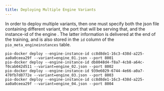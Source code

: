 ```yaml
---
title: Deploying Multiple Engine Variants
---
```


<!--
Licensed to the Apache Software Foundation (ASF) under one or more
contributor license agreements.  See the NOTICE file distributed with
this work for additional information regarding copyright ownership.
The ASF licenses this file to You under the Apache License, Version 2.0
(the "License"); you may not use this file except in compliance with
the License.  You may obtain a copy of the License at

    http://www.apache.org/licenses/LICENSE-2.0

Unless required by applicable law or agreed to in writing, software
distributed under the License is distributed on an "AS IS" BASIS,
WITHOUT WARRANTIES OR CONDITIONS OF ANY KIND, either express or implied.
See the License for the specific language governing permissions and
limitations under the License.
-->
In order to deploy multiple variants, then one must specify both the json file containing different variant,
the port that will be serving that, and the instance-id of the engine . The latter information is delivered at the end of the training, and is also stored in the `````id````` column of the `````pio_meta_engineinstances````` table.

`````
pio-docker deploy --engine-instance-id cc8d8de1-16c3-438d-a225-aa0a0ceea29f --variant=engine_01.json --port 8001
pio-docker deploy --engine-instance-id db8048d4-f8a7-4cb8-a64c-f0cab042d511 --variant=engine_02.json --port 8002
pio-docker deploy --engine-instance-id 939e6029-6744-4e66-a0a7-470fb7d8772e --variant=engine_03.json --port 8003
pio-docker deploy --engine-instance-id cc8d8de1-16c3-438d-a225-aa0a0ceea29f --variant=engine_04.json --port 8004
`````

